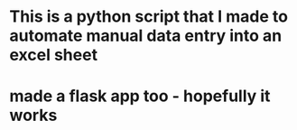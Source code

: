 # This is a python script that I made to automate manual data entry into an excel sheet
# made a flask app too - hopefully it works

